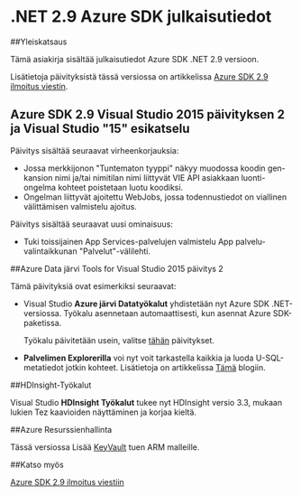 <properties 
   pageTitle=".NET 2.9 Azure SDK julkaisutiedot" 
   description=".NET 2.9 Azure SDK julkaisutiedot" 
   services="app-service\web" 
   documentationCenter=".net" 
   authors="Juliako" 
   manager="erikre" 
   editor=""/>

<tags
   ms.service="app-service"
   ms.devlang="multiple"
   ms.topic="article"
   ms.tgt_pltfrm="na"
   ms.workload="integration" 
   ms.date="10/17/2016"
   ms.author="juliako"/>

# <a name="azure-sdk-for-net-29-release-notes"></a>.NET 2.9 Azure SDK julkaisutiedot

##<a name="overview"></a>Yleiskatsaus

Tämä asiakirja sisältää julkaisutiedot Azure SDK .NET 2.9 versioon. 

Lisätietoja päivityksistä tässä versiossa on artikkelissa [Azure SDK 2.9 ilmoitus viestin](https://azure.microsoft.com/blog/announcing-visual-studio-azure-tools-and-sdk-2-9/).

## <a name="azure-sdk-29-for-visual-studio-2015-update-2-and-visual-studio-15-preview"></a>Azure SDK 2.9 Visual Studio 2015 päivityksen 2 ja Visual Studio "15" esikatselu
 
Päivitys sisältää seuraavat virheenkorjauksia:

- Jossa merkkijonon "Tuntematon tyyppi" näkyy muodossa koodin gen-kansion nimi ja/tai nimitilan nimi liittyvät VIE API asiakkaan luonti-ongelma kohteet poistetaan luotu koodiksi.
- Ongelman liittyvät ajoitettu WebJobs, jossa todennustiedot on viallinen välittämisen valmistelu ajoitus.

Päivitys sisältää seuraavat uusi ominaisuus:

- Tuki toissijainen App Services-palvelujen valmistelu App palvelu-valintaikkunan "Palvelut"-välilehti. 

##<a name="azure-data-lake-tools-for-visual-studio-2015-update-2"></a>Azure Data järvi Tools for Visual Studio 2015 päivitys 2
 
Tämä päivityksiä ovat esimerkiksi seuraavat:

- Visual Studio **Azure järvi Datatyökalut** yhdistetään nyt Azure SDK .NET-versiossa. Työkalu asennetaan automaattisesti, kun asennat Azure SDK-paketissa. 

    Työkalu päivitetään usein, valitse [tähän](http://aka.ms/datalaketool) päivitykset.

- **Palvelimen Explorerilla** voi nyt voit tarkastella kaikkia ja luoda U-SQL-metatiedot jotkin kohteet. Lisätietoja on artikkelissa [Tämä](https://azure.microsoft.com/documentation/services/data-lake-analytics/) blogiin.


##<a name="hdinsight-tools"></a>HDInsight-Työkalut 

Visual Studio **HDInsight Työkalut** tukee nyt HDInsight versio 3.3, mukaan lukien Tez kaavioiden näyttäminen ja korjaa kieltä.


##<a name="azure-resource-manager"></a>Azure Resurssienhallinta 

Tässä versiossa Lisää [KeyVault](../resource-manager-keyvault-parameter.md) tuen ARM malleille.

##<a name="see-also"></a>Katso myös

[Azure SDK 2.9 ilmoitus viestiin](https://azure.microsoft.com/blog/announcing-visual-studio-azure-tools-and-sdk-2-9/)
